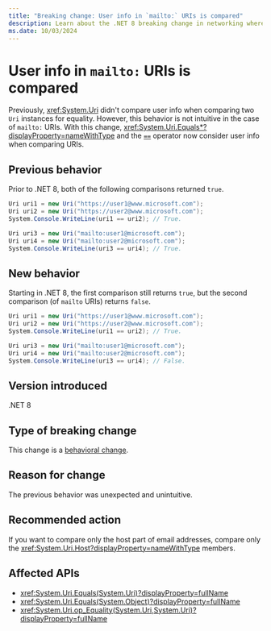 ```yaml
---
title: "Breaking change: User info in `mailto:` URIs is compared"
description: Learn about the .NET 8 breaking change in networking where URI comparison now considers user info for `mailto:` URIs.
ms.date: 10/03/2024
---
```

# User info in `mailto:` URIs is compared

Previously, <xref:System.Uri> didn't compare user info when comparing two `Uri` instances for equality. However, this behavior is not intuitive in the case of `mailto:` URIs. With this change, <xref:System.Uri.Equals*?displayProperty=nameWithType> and the [`==`](xref:System.Uri.op_Equality(System.Uri,System.Uri)) operator now consider user info when comparing URIs.

## Previous behavior

Prior to .NET 8, both of the following comparisons returned `true`.

```csharp
Uri uri1 = new Uri("https://user1@www.microsoft.com");
Uri uri2 = new Uri("https://user2@www.microsoft.com");
System.Console.WriteLine(uri1 == uri2); // True.

Uri uri3 = new Uri("mailto:user1@microsoft.com");
Uri uri4 = new Uri("mailto:user2@microsoft.com");
System.Console.WriteLine(uri3 == uri4); // True.
```

## New behavior

Starting in .NET 8, the first comparison still returns `true`, but the second comparison (of `mailto` URIs) returns `false`.

```csharp
Uri uri1 = new Uri("https://user1@www.microsoft.com");
Uri uri2 = new Uri("https://user2@www.microsoft.com");
System.Console.WriteLine(uri1 == uri2); // True.

Uri uri3 = new Uri("mailto:user1@microsoft.com");
Uri uri4 = new Uri("mailto:user2@microsoft.com");
System.Console.WriteLine(uri3 == uri4); // False.
```

## Version introduced

.NET 8

## Type of breaking change

This change is a [behavioral change](../../categories.md#behavioral-change).

## Reason for change

The previous behavior was unexpected and unintuitive.

## Recommended action

If you want to compare only the host part of email addresses, compare only the <xref:System.Uri.Host?displayProperty=nameWithType> members.

## Affected APIs

- <xref:System.Uri.Equals(System.Uri)?displayProperty=fullName>
- <xref:System.Uri.Equals(System.Object)?displayProperty=fullName>
- <xref:System.Uri.op_Equality(System.Uri,System.Uri)?displayProperty=fullName>
